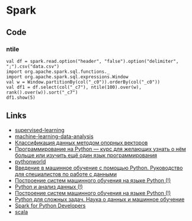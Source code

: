 # Spark

## Code

### ntile

```
val df = spark.read.option("header", "false").option("delimiter", ";").csv("data.csv")
import org.apache.spark.sql.functions._
import org.apache.spark.sql.expressions.Window
val w = Window.partitionBy(col("_c0")).orderBy(col("_c0"))
val df1 = df.select(col("_c7"), ntile(100).over(w), rank().over(w)).sort("_c7")
df1.show(5)
```

## Links

* [supervised-learning](https://ru.coursera.org/learn/supervised-learning/)
* [machine-learning-data-analysis](https://ru.coursera.org/specializations/machine-learning-data-analysis)
* [Классификация данных методом опорных векторов](https://habrahabr.ru/post/105220/)
* [Программирование на Python — курс для желающих узнать о нём больше или изучить ещё один язык программирования](https://habrahabr.ru/company/spbau/blog/280426/)
* [pythonworld](https://pythonworld.ru/kursy/free.html)
* [Введение в машинное обучение с помощью Python. Руководство для специалистов по работе с данными](http://www.ozon.ru/context/detail/id/140891479/)
* [Построение систем машинного обучения на языке Python (!)](http://www.ozon.ru/context/detail/id/33850948/)
* [Python и анализ данных (!)](http://www.ozon.ru/context/detail/id/139599513/)
* [Построение систем машинного обучения на языке Python (!)](http://www.ozon.ru/context/detail/id/139907968/)
* [Python для сложных задач. Наука о данных и машинное обучение](http://www.ozon.ru/context/detail/id/142007330/)
* [Spark for Python Developers](http://www.ozon.ru/context/detail/id/135288375/)
* [scala](https://ru.coursera.org/specializations/scala)
